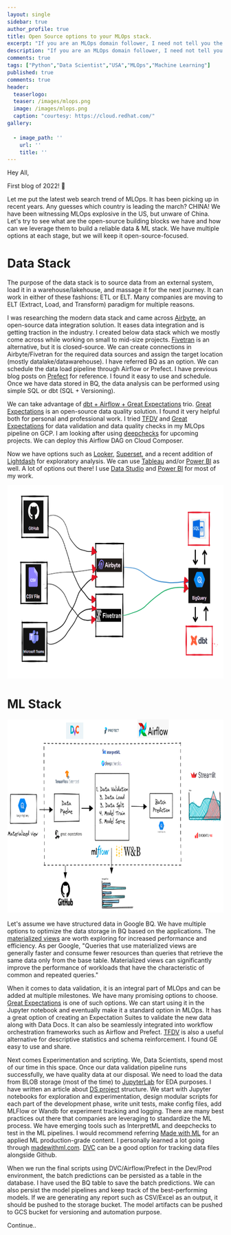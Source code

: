 ```yaml
---
layout: single
sidebar: true
author_profile: true
title: Open Source options to your MLOps stack.
excerpt: "If you are an MLOps domain follower, I need not tell you the explosion we have been witnessing in this field."
description: "If you are an MLOps domain follower, I need not tell you the explosion we have been witnessing in this field. The field is growing leaps and bounds. Startups are securing seed fundings like never before."
comments: true
tags: ["Python","Data Scientist","USA","MLOps","Machine Learning"]
published: true
comments: true
header:
  teaserlogo:
  teaser: /images/mlops.png
  image: /images/mlops.png
  caption: "courtesy: https://cloud.redhat.com/"
gallery:

  - image_path: ''
    url: ''
    title: ''
---
```


Hey All,

First blog of 2022! 💪

Let me put the latest web search trend of MLOps. It has been picking up in recent years. Any guesses which country is leading the march? CHINA! We have been witnessing MLOps explosive in the US, but unware of China. Let's try to see what are the open-source building blocks we have and how can we leverage them to build a reliable data & ML stack. We have multiple options at each stage, but we will keep it open-source-focused. 

# Data Stack

The purpose of the data stack is to source data from an external system, load it in a warehouse/lakehouse, and massage it for the next journey. It can work in either of these fashions: ETL or ELT. Many companies are moving to ELT (Extract, Load, and Transform) paradigm for multiple reasons.

I was researching the modern data stack and came across [Airbyte](https://airbyte.com/), an open-source data integration solution. It eases data integration and is getting traction in the industry. I created below data stack which we mostly come across while working on small to mid-size projects. [Fivetran](https://www.fivetran.com/) is an alternative, but it is closed-source. We can create connections in Airbyte/Fivetran for the required data sources and assign the target location (mostly datalake/datawarehouse). I have referred BQ as an option. We can schedule the data load pipeline through Airflow or Prefect. I have previous blog posts on [Prefect](https://ashishtele.github.io/2021/11/Prefect_DS_Pipeline.html) for reference. I found it easy to use and schedule. Once we have data stored in BQ, the data analysis can be performed using simple SQL or dbt (SQL + Versioning).

We can take advantage of [dbt + Airflow + Great Expectations](https://github.com/spbail/dag-stack) trio. [Great Expectations](https://greatexpectations.io/) is an open-source data quality solution. I found it very helpful both for personal and professional work. I tried [TFDV](https://www.tensorflow.org/tfx/data_validation/get_started) and [Great Expectations](https://greatexpectations.io/) for data validation and data quality checks in my MLOps pipeline on GCP. I am looking after using [deepchecks](https://github.com/deepchecks/deepchecks) for upcoming projects. We can deploy this Airflow DAG on Cloud Composer.

Now we have options such as [Looker](https://looker.com/google-cloud), [Superset](https://superset.apache.org/), and a recent addition of [Lightdash](https://github.com/lightdash/lightdash) for exploratory analysis. We can use [Tableau](https://www.tableau.com/) and/or [Power BI](https://powerbi.microsoft.com/en-us/) as well. A lot of options out there! I use [Data Studio](https://analytics.google.com/analytics/academy/course/10) and [Power BI](https://powerbi.microsoft.com/en-us/) for most of my work.

<p align="center">
  <img width="750" height="450" src="/images/mlops_data2.PNG">
</p>

# ML Stack

<p align="center">
  <img width="750" height="450" src="/images/mlops_data1.PNG">
</p>

Let's assume we have structured data in Google BQ. We have multiple options to optimize the data storage in BQ based on the applications. The [materialized views](https://cloud.google.com/bigquery/docs/materialized-views-best-practices) are worth exploring for increased performance and efficiency. As per Google, "Queries that use materialized views are generally faster and consume fewer resources than queries that retrieve the same data only from the base table. Materialized views can significantly improve the performance of workloads that have the characteristic of common and repeated queries."

When it comes to data validation, it is an integral part of MLOps and can be added at multiple milestones. We have many promising options to choose. [Great Expectations](https://greatexpectations.io/blog/ml-ops-great-expectations/) is one of such options. We can start using it in the Jupyter notebook and eventually make it a standard option in MLOps. It has a great option of creating an Expectation Suites to validate the new data along with Data Docs. It can also be seamlessly integrated into workflow orchestration frameworks such as Airflow and Prefect. [TFDV](https://www.tensorflow.org/tfx/data_validation/get_started) is also a useful alternative for descriptive statistics and schema reinforcement. I found GE easy to use and share.

Next comes Experimentation and scripting. We, Data Scientists, spend most of our time in this space. Once our data validation pipeline runs successfully, we have quality data at our disposal. We need to load the data from BLOB storage (most of the time) to [JupyterLab](https://jupyter.org/) for EDA purposes. I have written an article about [DS project](https://ashishtele.github.io/2021/10/Python_file_folder_structure.html) structure. We start with Jupyter notebooks for exploration and experimentation, design modular scripts for each part of the development phase, write unit tests, make config files, add MLFlow or Wandb for experiment tracking and logging. There are many best practices out there that companies are leveraging to standardize the ML process. We have emerging tools such as InterpretML and deepchecks to test in the ML pipelines. I would recommend referring [Made with ML](https://madewithml.com/) for an applied ML production-grade content. I personally learned a lot going through [madewithml.com](madewithml.com). [DVC](https://dvc.org/) can be a good option for tracking data files alongside Github.

When we run the final scripts using DVC/Airflow/Prefect in the Dev/Prod environment, the batch predictions can be persisted as a table in the database. I have used the BQ table to save the batch predictions. We can also persist the model pipelines and keep track of the best-performing models. If we are generating any report such as CSV/Excel as an output, it should be pushed to the storage bucket. The model artifacts can be pushed to GCS bucket for versioning and automation purpose.

Continue..
